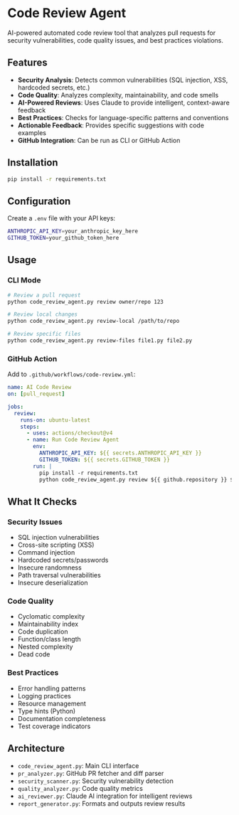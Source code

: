 # Code Review Agent

AI-powered automated code review tool that analyzes pull requests for security vulnerabilities, code quality issues, and best practices violations.

## Features

- **Security Analysis**: Detects common vulnerabilities (SQL injection, XSS, hardcoded secrets, etc.)
- **Code Quality**: Analyzes complexity, maintainability, and code smells
- **AI-Powered Reviews**: Uses Claude to provide intelligent, context-aware feedback
- **Best Practices**: Checks for language-specific patterns and conventions
- **Actionable Feedback**: Provides specific suggestions with code examples
- **GitHub Integration**: Can be run as CLI or GitHub Action

## Installation

```bash
pip install -r requirements.txt
```

## Configuration

Create a `.env` file with your API keys:

```bash
ANTHROPIC_API_KEY=your_anthropic_key_here
GITHUB_TOKEN=your_github_token_here
```

## Usage

### CLI Mode

```bash
# Review a pull request
python code_review_agent.py review owner/repo 123

# Review local changes
python code_review_agent.py review-local /path/to/repo

# Review specific files
python code_review_agent.py review-files file1.py file2.py
```

### GitHub Action

Add to `.github/workflows/code-review.yml`:

```yaml
name: AI Code Review
on: [pull_request]

jobs:
  review:
    runs-on: ubuntu-latest
    steps:
      - uses: actions/checkout@v4
      - name: Run Code Review Agent
        env:
          ANTHROPIC_API_KEY: ${{ secrets.ANTHROPIC_API_KEY }}
          GITHUB_TOKEN: ${{ secrets.GITHUB_TOKEN }}
        run: |
          pip install -r requirements.txt
          python code_review_agent.py review ${{ github.repository }} ${{ github.event.pull_request.number }}
```

## What It Checks

### Security Issues
- SQL injection vulnerabilities
- Cross-site scripting (XSS)
- Command injection
- Hardcoded secrets/passwords
- Insecure randomness
- Path traversal vulnerabilities
- Insecure deserialization

### Code Quality
- Cyclomatic complexity
- Maintainability index
- Code duplication
- Function/class length
- Nested complexity
- Dead code

### Best Practices
- Error handling patterns
- Logging practices
- Resource management
- Type hints (Python)
- Documentation completeness
- Test coverage indicators

## Architecture

- `code_review_agent.py`: Main CLI interface
- `pr_analyzer.py`: GitHub PR fetcher and diff parser
- `security_scanner.py`: Security vulnerability detection
- `quality_analyzer.py`: Code quality metrics
- `ai_reviewer.py`: Claude AI integration for intelligent reviews
- `report_generator.py`: Formats and outputs review results
